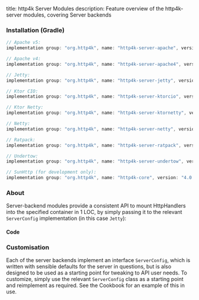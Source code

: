 title: http4k Server Modules
description: Feature overview of the http4k-server modules, covering Server backends

### Installation (Gradle)

```groovy
// Apache v5: 
implementation group: "org.http4k", name: "http4k-server-apache", version: "4.0.0.0"

// Apache v4: 
implementation group: "org.http4k", name: "http4k-server-apache4", version: "4.0.0.0"

// Jetty: 
implementation group: "org.http4k", name: "http4k-server-jetty", version: "4.0.0.0"

// Ktor CIO: 
implementation group: "org.http4k", name: "http4k-server-ktorcio", version: "4.0.0.0"

// Ktor Netty: 
implementation group: "org.http4k", name: "http4k-server-ktornetty", version: "4.0.0.0"

// Netty: 
implementation group: "org.http4k", name: "http4k-server-netty", version: "4.0.0.0"

// Ratpack: 
implementation group: "org.http4k", name: "http4k-server-ratpack", version: "4.0.0.0"

// Undertow: 
implementation group: "org.http4k", name: "http4k-server-undertow", version: "4.0.0.0"

// SunHttp (for development only): 
implementation group: "org.http4k", name: "http4k-core", version: "4.0.0.0"
```

### About
Server-backend modules provide a consistent API to mount HttpHandlers into the specified container in 1 LOC, by 
simply passing it to the relevant `ServerConfig` implementation (in this case `Jetty`):

#### Code [<img class="octocat"/>](https://github.com/http4k/http4k/blob/master/src/docs/guide/modules/servers/example_http.kt)

<script src="https://gist-it.appspot.com/https://github.com/http4k/http4k/blob/master/src/docs/guide/modules/servers/example_http.kt"></script>

### Customisation
Each of the server backends implement an interface `ServerConfig`, which is written with sensible defaults for the server in questions, 
but is also designed to be used as a starting point for tweaking to API user needs. To customize, simply use the relevant `ServerConfig` 
class as a starting point and reimplement as required. See the Cookbook for an example of this in use.
